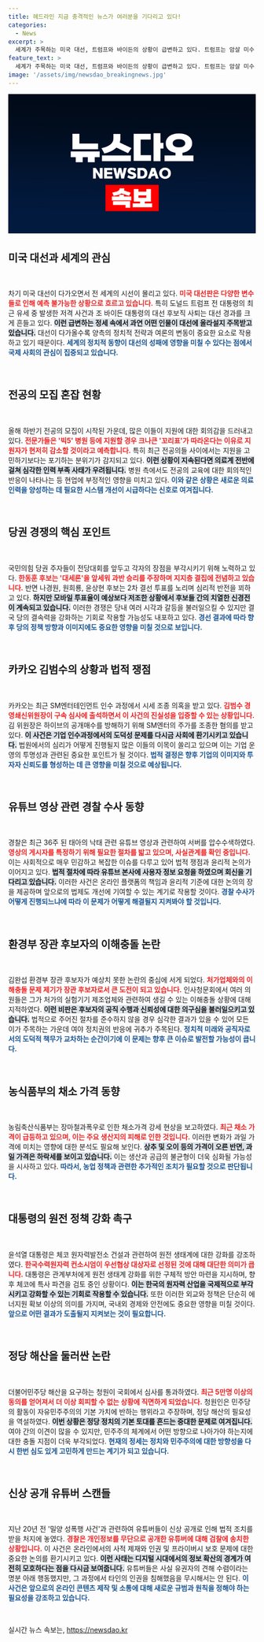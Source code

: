```yaml
---
title: 헤드라인 지금 충격적인 뉴스가 여러분을 기다리고 있다!
categories:
  - News
excerpt: >
  세계가 주목하는 미국 대선, 트럼프와 바이든의 상황이 급변하고 있다. 트럼프는 암살 미수 사건을 극복하고 공화당 후보로 지명됐으며, 바이든은 대선 후보직에서 전격 사퇴했다. 이로 인해 정치 지형이 완전히 뒤바뀌는 상황이 감지되고 있다. 클릭해서 더 알아보세요!
feature_text: >
  세계가 주목하는 미국 대선, 트럼프와 바이든의 상황이 급변하고 있다. 트럼프는 암살 미수 사건을 극복하고 공화당 후보로 지명됐으며, 바이든은 대선 후보직에서 전격 사퇴했다. 이로 인해 정치 지형이 완전히 뒤바뀌는 상황이 감지되고 있다. 클릭해서 더 알아보세요!
image: '/assets/img/newsdao_breakingnews.jpg'
---
```


<p><img src="/assets/img/newsdao_breakingnews.jpg" alt="ranknews 속보" /></p>

<h2 data-ke-size="size26">미국 대선과 세계의 관심</h2>

<p data-ke-size="size16">&nbsp;</p>

<p>차기 미국 대선이 다가오면서 전 세계의 시선이 몰리고 있다. <b><span style="color: #ee2323;">미국 대선판은 다양한 변수들로 인해 예측 불가능한 상황으로 흐르고 있습니다.</span></b> 특히 도널드 트럼프 전 대통령의 최근 유세 중 발생한 저격 사건과 조 바이든 대통령의 대선 후보직 사퇴는 대선 경과를 크게 흔들고 있다. <b><span style="background-color: #21538527;">이런 급변하는 정세 속에서 과연 어떤 인물이 대선에 올라설지 주목받고 있습니다.</span></b> 대선이 다가올수록 양측의 정치적 전략과 여론의 변동이 중요한 요소로 작용하고 있기 때문이다. <b><span style="color: #1a5490;">세계의 정치적 동향이 대선의 성패에 영향을 미칠 수 있다는 점에서 국제 사회의 관심이 집중되고 있습니다.</span></b></p>

<p data-ke-size="size16">&nbsp;</p>

<h2 data-ke-size="size26">전공의 모집 혼잡 현황</h2>

<p data-ke-size="size16">&nbsp;</p>

<p>올해 하반기 전공의 모집이 시작된 가운데, 많은 이들이 지원에 대한 회의감을 드러내고 있다. <b><span style="color: #ee2323;">전문가들은 '빅5' 병원 등에 지원할 경우 크나큰 '꼬리표'가 따라온다는 이유로 지원자가 현저히 감소할 것이라고 예측합니다.</span></b> 특히 최근 전공의들 사이에서는 지원을 고민하기보다는 포기하는 분위기가 감지되고 있다. <b><span style="background-color: #21538527;">이런 상황이 지속된다면 의료계 전반에 걸쳐 심각한 인력 부족 사태가 우려됩니다.</span></b> 병원 측에서도 전공의 교육에 대한 회의적인 반응이 나타나는 등 현업에 부정적인 영향을 미치고 있다. <b><span style="color: #1a5490;">이와 같은 상황은 새로운 의료 인력을 양성하는 데 필요한 시스템 개선이 시급하다는 신호로 여겨집니다.</span></b></p>

<p data-ke-size="size16">&nbsp;</p>

<h2 data-ke-size="size26">당권 경쟁의 핵심 포인트</h2>

<p data-ke-size="size16">&nbsp;</p>

<p>국민의힘 당권 주자들이 전당대회를 앞두고 각자의 장점을 부각시키기 위해 노력하고 있다. <b><span style="color: #ee2323;">한동훈 후보는 '대세론'을 앞세워 과반 승리를 주장하며 지지층 결집에 전념하고 있습니다.</span></b> 반면 나경원, 원희룡, 윤상현 후보는 2차 결선 투표를 노리며 심리적 반전을 꾀하고 있다. <b><span style="background-color: #21538527;">하지만 모바일 투표율이 예상보다 저조한 상황에서 후보들 간의 치열한 신경전이 계속되고 있습니다.</span></b> 이러한 경쟁은 당내 여러 시각과 갈등을 불러일으킬 수 있지만 결국 당의 결속력을 강화하는 기회로 작용할 가능성도 내포하고 있다. <b><span style="color: #1a5490;">경선 결과에 따라 향후 당의 정책 방향과 이미지에도 중요한 영향을 미칠 것으로 보입니다.</span></b></p>

<p data-ke-size="size16">&nbsp;</p>

<h2 data-ke-size="size26">카카오 김범수의 상황과 법적 쟁점</h2>

<p data-ke-size="size16">&nbsp;</p>

<p>카카오는 최근 SM엔터테인먼트 인수 과정에서 시세 조종 의혹을 받고 있다. <b><span style="color: #ee2323;">김범수 경영쇄신위원장이 구속 심사에 출석하면서 이 사건의 진실성을 입증할 수 있는 상황입니다.</span></b> 김 위원장은 하이브의 공개매수를 방해하기 위해 SM엔터의 주가를 조종한 혐의를 받고 있다. <b><span style="background-color: #21538527;">이 사건은 기업 인수과정에서의 도덕성 문제를 다시금 사회에 환기시키고 있습니다.</span></b> 법원에서의 심리가 어떻게 진행될지 많은 이들의 이목이 쏠리고 있으며 이는 기업 운영의 투명성과 관련된 중요한 포인트가 될 것이다. <b><span style="color: #1a5490;">법적 결정은 향후 기업의 이미지와 투자자 신뢰도를 형성하는 데 큰 영향을 미칠 것으로 예상됩니다.</span></b></p>

<p data-ke-size="size16">&nbsp;</p>

<h2 data-ke-size="size26">유튜브 영상 관련 경찰 수사 동향</h2>

<p data-ke-size="size16">&nbsp;</p>

<p>경찰은 최근 36주 된 태아의 낙태 관련 유튜브 영상과 관련하여 서버를 압수수색하였다. <b><span style="color: #ee2323;">영상의 게시자를 특정하기 위해 필요한 절차를 밟고 있으며, 사실관계를 확인 중입니다.</span></b> 이는 사회적으로 매우 민감하고 복잡한 이슈를 다루고 있어 법적 쟁점과 윤리적 논의가 이어지고 있다. <b><span style="background-color: #21538527;">법적 절차에 따라 유튜브 본사에 사용자 정보 요청을 하였으며 회신을 기다리고 있습니다.</span></b> 이러한 사건은 온라인 플랫폼의 책임과 윤리적 기준에 대한 논의의 장을 제공하며 앞으로의 법제도 개선에 기여할 수 있는 계기로 작용할 것이다. <b><span style="color: #1a5490;">경찰 수사가 어떻게 진행되느냐에 따라 이 문제가 어떻게 해결될지 지켜봐야 할 것입니다.</span></b></p>

<p data-ke-size="size16">&nbsp;</p>

<h2 data-ke-size="size26">환경부 장관 후보자의 이해충돌 논란</h2>

<p data-ke-size="size16">&nbsp;</p>

<p>김완섭 환경부 장관 후보자가 예상치 못한 논란의 중심에 서게 되었다. <b><span style="color: #ee2323;">처가업체와의 이해충돌 문제 제기가 장관 후보자로서 큰 도전이 되고 있습니다.</span></b> 인사청문회에서 여러 의원들은 그가 처가의 실험기기 제조업체와 관련하여 생길 수 있는 이해충돌 상황에 대해 지적하였다. <b><span style="background-color: #21538527;">이런 비판은 후보자의 공직 수행과 신뢰성에 대한 의구심을 불러일으키고 있습니다.</span></b> 법적으로 주어진 절차를 준수하지 않을 경우 심각한 결과가 있을 수 있어 모든 이가 주목하는 가운데 여야 정치권의 반응에 귀추가 주목된다. <b><span style="color: #1a5490;">정치적 미래와 공직자로서의 도덕적 책무가 교차하는 순간이기에 이 문제는 향후 큰 이슈로 발전할 가능성이 큽니다.</span></b></p>

<p data-ke-size="size16">&nbsp;</p>

<h2 data-ke-size="size26">농식품부의 채소 가격 동향</h2>

<p data-ke-size="size16">&nbsp;</p>

<p>농림축산식품부는 장마철과폭우로 인한 채소가격 강세 현상을 보고하였다. <b><span style="color: #ee2323;">최근 채소 가격이 급등하고 있으며, 이는 주요 생산지의 피해로 인한 것입니다.</span></b> 이러한 변화가 과일 가격에 미치는 영향에 대한 분석도 필요해 보인다. <b><span style="background-color: #21538527;">상추 및 오이 등의 가격이 오른 반면, 과일 가격은 하락세를 보이고 있습니다.</span></b> 이는 생산과 공급의 불균형이 더욱 심화될 가능성을 시사하고 있다. <b><span style="color: #1a5490;">따라서, 농업 정책과 관련한 추가적인 조치가 필요할 것으로 판단됩니다.</span></b></p>

<p data-ke-size="size16">&nbsp;</p>

<h2 data-ke-size="size26">대통령의 원전 정책 강화 촉구</h2>

<p data-ke-size="size16">&nbsp;</p>

<p>윤석열 대통령은 체코 원자력발전소 건설과 관련하여 원전 생태계에 대한 강화를 강조하였다. <b><span style="color: #ee2323;">한국수력원자력 컨소시엄이 우선협상 대상자로 선정된 것에 대해 대단한 의미가 큽니다.</span></b> 대통령은 관계부처에게 원전 생태계 강화를 위한 구체적 방안 마련을 지시하며, 향후 체코에 특사 파견을 검토 중인 상황이다. <b><span style="background-color: #21538527;">이는 한국의 원자력 산업을 국제적으로 부각시키고 강화할 수 있는 기회로 작용할 수 있습니다.</span></b> 또한 이러한 외교와 정책은 단순히 에너지원 확보 이상의 의미를 가지며, 국내외 경제와 안전에도 중요한 영향을 미칠 것이다. <b><span style="color: #1a5490;">앞으로 어떤 결과가 도출될지 지켜보는 것이 필요합니다.</span></b></p>

<p data-ke-size="size16">&nbsp;</p>

<h2 data-ke-size="size26">정당 해산을 둘러싼 논란</h2>

<p data-ke-size="size16">&nbsp;</p>

<p>더불어민주당 해산을 요구하는 청원이 국회에서 심사를 통과하였다. <b><span style="color: #ee2323;">최근 5만명 이상의 동의를 얻어져서 더 이상 회피할 수 없는 상황에 직면하게 되었습니다.</span></b> 청원인은 민주당의 활동이 자유민주주의의 기본 가치에 반하는 행위라고 주장하며, 정당 해산의 필요성을 역설하였다. <b><span style="background-color: #21538527;">이번 상황은 정당 정치의 기본 토대를 흔드는 중대한 문제로 여겨집니다.</span></b> 여야 간의 이견이 많을 수 있지만, 민주주의 체계에서 어떤 방향으로 나아가야 하는지에 대한 충돌 지점이 더욱 부각되었다. <b><span style="color: #1a5490;">현재의 정세는 정치와 민주주의에 대한 방향성을 다시 한번 심도 있게 고민하게 만드는 계기가 되고 있습니다.</span></b></p>

<p data-ke-size="size16">&nbsp;</p>

<h2 data-ke-size="size26">신상 공개 유튜버 스캔들</h2>

<p data-ke-size="size16">&nbsp;</p>

<p>지난 20년 전 '밀양 성폭행 사건'과 관련하여 유튜버들이 신상 공개로 인해 법적 조치를 받을 처지에 놓였다. <b><span style="color: #ee2323;">경찰은 개인정보를 무단으로 공개한 유튜버에 대해 검찰에 송치한 상황입니다.</span></b> 이 사건은 온라인에서의 사적 제재와 인권 및 프라이버시 보호 문제에 대한 중요한 논의를 환기시키고 있다. <b><span style="background-color: #21538527;">이런 사태는 디지털 시대에서의 정보 확산의 경계가 여전히 모호하다는 점을 다시금 보여줍니다.</span></b> 유튜버들은 사실 유권자의 견해 수렴이라는 명분 아래 행동했지만, 그 과정에서 타인의 인권을 침해했음을 무시해서는 안 된다. <b><span style="color: #1a5490;">이 사건은 앞으로의 온라인 콘텐츠 제작 및 소통에 대해 새로운 규범과 원칙을 정해야 하는 필요성을 강조하고 있습니다.</span></b></p>

<p data-ke-size="size16">&nbsp;</p>
실시간 뉴스 속보는, <a href="https://newsdao.kr" rel="dofollow">https://newsdao.kr</a>


